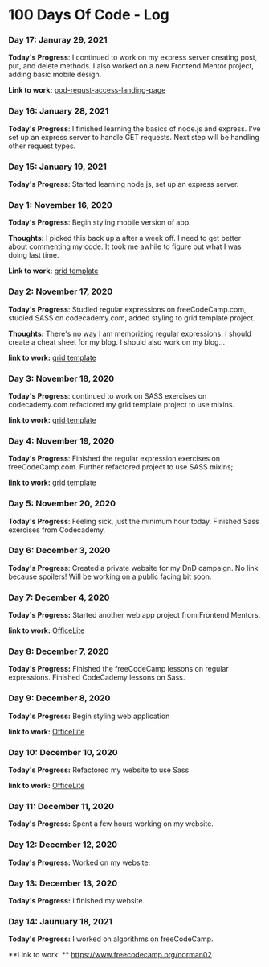 # 100 Days Of Code - Log

### Day 17: Januray 29, 2021

**Today's Progress**: I continued to work on my express server creating post, put, and delete methods. I also worked on a new Frontend Mentor project, adding basic mobile design.

**Link to work:** [pod-requst-access-landing-page](https://github.com/norman02/pod-request-access-landing-page)

### Day 16: January 28, 2021

**Today's Progress**: I finished learning the basics of node.js and express. I've set up an express server to handle GET requests. Next step will be handling other request types. 

### Day 15: January 19, 2021

**Today's Progress**: Started learning node.js, set up an express server.

### Day 1: November 16, 2020

**Today's Progress**: Begin styling mobile version of app.

**Thoughts:** I picked this back up a after a week off. I need to get better about commenting my code. It took me awhile to figure out what I was doing last time. 

**Link to work:** [grid template](https://testimonials-grid-git-norman.norman02.vercel.app/)


### Day 2: November 17, 2020

**Today's Progress**: Studied regular expressions on freeCodeCamp.com, studied SASS on codecademy.com, added styling to grid template project.

**Thoughts:** There's no way I am memorizing regular expressions. I should create a cheat sheet for my blog. I should also work on my blog...

**link to work:** [grid template](https://github.com/norman02/testimonials-grid.git)


### Day 3: November 18, 2020

**Today's Progress**: continued to work on SASS exercises on codecademy.com refactored my grid template project to use mixins.

**link to work:** [grid template](https://github.com/norman02/testimonials-grid.git)

### Day 4: November 19, 2020

**Today's Progress**: Finished the regular expression exercises on freeCodeCamp.com. Further refactored project to use SASS mixins;

**link to work:** [grid template](https://github.com/norman02/testimonials-grid.git)

### Day 5: November 20, 2020


**Today's Progress**: Feeling sick, just the minimum hour today. Finished Sass exercises from Codecademy.


### Day 6: December 3, 2020

**Today's Progress**: Created a private website for my DnD campaign. No link because spoilers! Will be working on a public facing bit soon.

### Day 7: December 4, 2020 

**Today's Progress:** Started another web app project from Frontend Mentors.

**link to work:** [OfficeLite](https://github.com/norman02/Officlite-coming-soon.git)

### Day 8: December 7, 2020

**Today's Progress:** Finished the freeCodeCamp lessons on regular expressions. Finished CodeCademy lessons on Sass.


### Day 9: December 8, 2020

**Today's Progress:** Begin styling web application

**link to work:** [OfficeLite](https://github.com/norman02/Officlite-coming-soon.git)


### Day 10: December 10, 2020

**Today's Progress:** Refactored my website to use Sass 

**link to work:** [OfficeLite](https://github.com/norman02/Officlite-coming-soon.git)

### Day 11: December 11, 2020

**Today's Progress:** Spent a few hours working on my website.

### Day 12: December 12, 2020

**Today's Progress:** Worked on my website.

### Day 13: December 13, 2020

**Today's Progress:** I finished my website.

### Day 14: Jaunuary 18, 2021

**Today's Progress:** I worked on algorithms on freeCodeCamp.

**Link to work: ** https://www.freecodecamp.org/norman02
